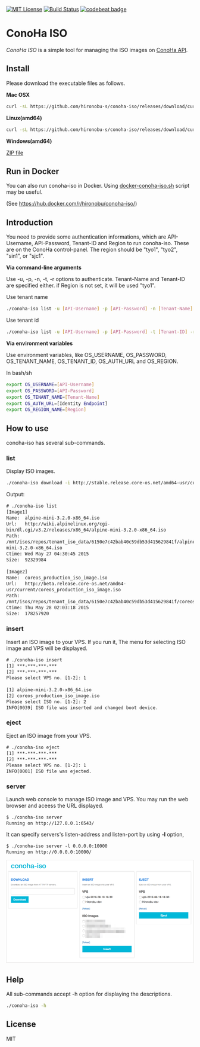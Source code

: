 [![MIT License](http://img.shields.io/badge/license-MIT-blue.svg?style=flat)](LICENSE)  [![Build Status](https://travis-ci.org/hironobu-s/conoha-iso.svg?branch=master)](https://travis-ci.org/hironobu-s/conoha-iso) [![codebeat badge](https://codebeat.co/badges/792c6579-ec06-4841-a6e2-d49df29c0640)](https://codebeat.co/projects/github-com-hironobu-s-conoha-iso)

# ConoHa ISO

*ConoHa ISO* is a simple tool for managing the ISO images on [ConoHa API](https://www.conoha.jp/).

## Install

Please download the executable files as follows.

**Mac OSX**

```bash
curl -sL https://github.com/hironobu-s/conoha-iso/releases/download/current/conoha-iso-osx.amd64.gz | zcat > conoha-iso && chmod +x ./conoha-iso
```

**Linux(amd64)**

```bash
curl -sL https://github.com/hironobu-s/conoha-iso/releases/download/current/conoha-iso-linux.amd64.gz | zcat > conoha-iso && chmod +x ./conoha-iso
```

**Windows(amd64)**

[ZIP file](https://github.com/hironobu-s/conoha-iso/releases/download/current/conoha-iso.amd64.zip)


## Run in Docker

You can also run conoha-iso in Docker. Using [docker-conoha-iso.sh](https://github.com/hironobu-s/conoha-iso/blob/master/docker-conoha-iso.sh) script may be useful.

(See https://hub.docker.com/r/hironobu/conoha-iso/)

## Introduction

You need to provide some authentication informations, which are API-Username, API-Password, Tenant-ID and Region to run conoha-iso. These are on the ConoHa control-panel. The region should be "tyo1", "tyo2", "sin1", or "sjc1".

**Via command-line arguments**

Use -u, -p, -n, -t, -r options to authenticate. Tenant-Name and Tenant-ID are specified either. if Region is not set, it will be used "tyo1".

Use tenant name
```bash
./conoha-iso list -u [API-Username] -p [API-Password] -n [Tenant-Name] -r [Region]
```

Use tenant id
```bash
./conoha-iso list -u [API-Username] -p [API-Password] -t [Tenant-ID] -r [Region]
```

**Via environment variables**

Use environment variables, like OS_USERNAME, OS_PASSWORD, OS_TENANT_NAME, OS_TENANT_ID, OS_AUTH_URL and OS_REGION.

In bash/sh

```bash
export OS_USERNAME=[API-Username]
export OS_PASSWORD=[API-Password]
export OS_TENANT_NAME=[Tenant-Name]
export OS_AUTH_URL=[Identity Endpoint]
export OS_REGION_NAME=[Region]
```

## How to use

conoha-iso has several sub-commands.

### list

Display ISO images. 

```bash
./conoha-iso download -i http://stable.release.core-os.net/amd64-usr/current/coreos_production_iso_image.iso
```

Output:

```
# ./conoha-iso list
[Image1]
Name:  alpine-mini-3.2.0-x86_64.iso
Url:   http://wiki.alpinelinux.org/cgi-bin/dl.cgi/v3.2/releases/x86_64/alpine-mini-3.2.0-x86_64.iso
Path:  /mnt/isos/repos/tenant_iso_data/6150e7c42bab40c59db53d415629841f/alpine-mini-3.2.0-x86_64.iso
Ctime: Wed May 27 04:30:45 2015
Size:  92329984

[Image2]
Name:  coreos_production_iso_image.iso
Url:   http://beta.release.core-os.net/amd64-usr/current/coreos_production_iso_image.iso
Path:  /mnt/isos/repos/tenant_iso_data/6150e7c42bab40c59db53d415629841f/coreos_production_iso_image.iso
Ctime: Thu May 28 02:03:18 2015
Size:  178257920
```

### insert

Insert an ISO image to your VPS. If you run it, The menu for selecting ISO image and VPS will be displayed.

```
# ./conoha-iso insert
[1] ***-***-***-***
[2] ***-***-***-***
Please select VPS no. [1-2]: 1

[1] alpine-mini-3.2.0-x86_64.iso
[2] coreos_production_iso_image.iso
Please select ISO no. [1-2]: 2
INFO[0039] ISO file was inserted and changed boot device.
```

### eject

Eject an ISO image from your VPS.


```
# ./conoha-iso eject
[1] ***-***-***-***
[2] ***-***-***-***
Please select VPS no. [1-2]: 1
INFO[0001] ISO file was ejected.
```

### server

Launch web console to manage ISO image and VPS. You may run the web browser and aceess the URL displayed.

```
$ ./conoha-iso server
Running on http://127.0.0.1:6543/
```

It can specify servers's listen-address and listen-port by using **-l** option, 

```
$ ./conoha-iso server -l 0.0.0.0:10000
Running on http://0.0.0.0:10000/
```

![conoha-iso-webui.png](conoha-iso-webui.png)

## Help

All sub-commands accept -h option for displaying the descriptions.

```bash
./conoha-iso -h
```

## License

MIT
